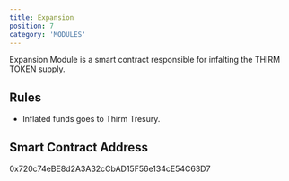 ```yaml
---
title: Expansion
position: 7
category: 'MODULES'
---
```


Expansion Module is a smart contract responsible for infalting the THIRM TOKEN supply. 

## Rules
- Inflated funds goes to Thirm Tresury.

## Smart Contract Address
0x720c74eBE8d2A3A32cCbAD15F56e134cE54C63D7
